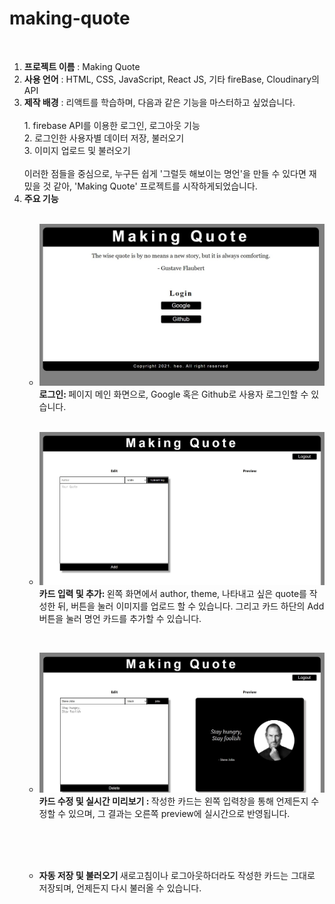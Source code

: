 # making-quote
<br>
<ol>
  <li><strong>프로젝트 이름</strong> : Making Quote</li>
  <li><strong>사용 언어</strong> : HTML, CSS, JavaScript, React JS, 기타 fireBase, Cloudinary의 API </li>
  <li><strong>제작 배경</strong> : 리액트를 학습하며, 다음과 같은 기능을 마스터하고 싶었습니다. <br><br> 1. firebase API를 이용한 로그인, 로그아웃 기능 <br> 2. 로그인한 사용자별 데이터 저장, 불러오기 <br> 3. 이미지 업로드 및 불러오기
    <br><br>
    이러한 점들을 중심으로, 누구든 쉽게 '그럴듯 해보이는 명언'을 만들 수 있다면 재밌을 것 같아, 'Making Quote' 프로젝트를 시작하게되었습니다.
    
  <li><strong>주요 기능</strong> 
    <br><br>
    <ul>
     <p><li>
      <img src = "sample1.jpg" width= 520px>
      <br>
      <strong>로그인: </strong>페이지 메인 화면으로, Google 혹은 Github로 사용자 로그인할 수 있습니다.</li>
       <br></p>     
      <p><li>
      <img src = "sample2.jpg" width= 520px>
      <Br>
      <strong>카드 입력 및 추가: </strong>왼쪽 화면에서 author, theme, 나타내고 싶은 quote를 작성한 뒤, 버튼을 눌러 이미지를 업로드 할 수 있습니다. 그리고 카드 하단의 Add 버튼을 눌러 명언 카드를 추가할 수 있습니다.</li></p>
          <br>
          <p><li>
         <img src = "sample3.jpg" width= 520px>
            <br>
         <strong> 카드 수정 및 실시간 미리보기 : </strong> 작성한 카드는 왼쪽 입력창을 통해 언제든지 수정할 수 있으며, 그 결과는 오른쪽 preview에 실시간으로 반영됩니다.</li>
            <br></p>
      <br>
      <br>
        <p><li><strong> 자동 저장 및 불러오기 </strong> 새로고침이나 로그아웃하더라도 작성한 카드는 그대로 저장되며, 언제든지 다시 불러올 수 있습니다.</li>
          <br></p>
    </ul>
